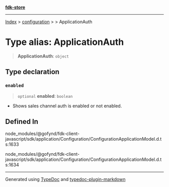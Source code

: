 [**fdk-store**](../../../README.md)
***

[Index](../../../API.md) > [configuration](../../README.md) > [<internal>](../README.md) > ApplicationAuth

# Type alias: ApplicationAuth

> **ApplicationAuth**: `object`

## Type declaration

### `enabled`

> `optional` **enabled**: `boolean`

- Shows sales channel auth is enabled or not enabled.

## Defined In

node\_modules/@gofynd/fdk-client-javascript/sdk/application/Configuration/ConfigurationApplicationModel.d.ts:1633

node\_modules/@gofynd/fdk-client-javascript/sdk/application/Configuration/ConfigurationApplicationModel.d.ts:1634

***
Generated using [TypeDoc](https://typedoc.org/) and [typedoc-plugin-markdown](https://www.npmjs.com/package/typedoc-plugin-markdown)
